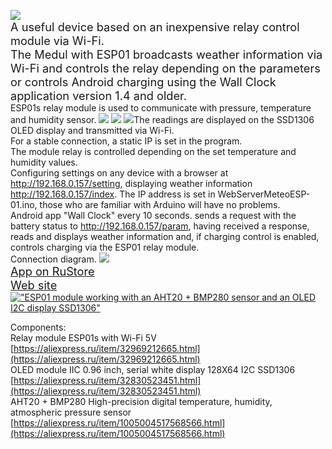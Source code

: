 
![](file:///img/clock_meteo.gif)<br/>
<span style="font-size:1.3em;">A useful device based on an inexpensive relay control module via Wi-Fi.<br/>
The Medul with ESP01 broadcasts weather information via Wi-Fi and controls the relay depending on the parameters or controls Android charging using the Wall Clock application version 1.4 and older.</span><br/>
ESP01s relay module is used to communicate with pressure, temperature and humidity sensor.
![](file:///img%2Fs5.jpg) ![](file:///img%2Fs6.jpg) ![](file:///img%2Fs7.jpg)The readings are displayed on the SSD1306 OLED display and transmitted via Wi-Fi. <br/>
For a stable connection, a static IP is set in the program.<br/>
The module relay is controlled depending on the set temperature and humidity values. <br/>
Configuring settings on any device with a browser at http://192.168.0.157/setting, displaying weather information http://192.168.0.157/index. The IP address is set in WebServerMeteoESP-01.ino, those who are familiar with Arduino will have no problems. <br/>
Android app "Wall Clock" every 10 seconds. sends a request with the battery status to http://192.168.0.157/param, having received a response, reads and displays weather information and, if charging control is enabled, controls charging via the ESP01 relay module.<br/>
Connection diagram.
![](file:///img%2Fs9.jpg)<br/>
<span style="font-size:1.3em;">[App on RuStore](https://www.rustore.ru/catalog/app/com.mag.time.clock)</span><br/> 
<span style="font-size:1.3em;">[Web site](https://magdelphi.ru/)</span><br/> 
[!["ESP01 module working with an AHT20 + BMP280 sensor and an OLED I2C display SSD1306"](https://www.youtube.com/watch?v=pujb99hwVLg/0.jpg)](https://www.youtube.com/watch?v=pujb99hwVLg)<br/> 

Components:<br/>
Relay module ESP01s with Wi-Fi 5V [https://aliexpress.ru/item/32969212665.html](https://aliexpress.ru/item/32969212665.html) <br/>
OLED module IIC 0.96 inch, serial white display 128X64 I2C SSD1306 [https://aliexpress.ru/item/32830523451.html](https://aliexpress.ru/item/32830523451.html)<br/>
AHT20 + BMP280 High-precision digital temperature, humidity, atmospheric pressure sensor [https://aliexpress.ru/item/1005004517568566.html](https://aliexpress.ru/item/1005004517568566.html)

